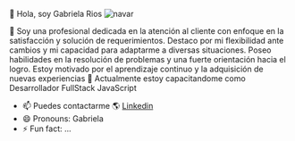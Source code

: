 👋 Hola, soy Gabriela Rios
![navar](https://github.com/user-attachments/assets/262b527f-94be-424b-ad1e-b6039514f9e0)

👀 Soy una profesional dedicada en la atención al cliente con enfoque en la satisfacción y solución de requerimientos. Destaco por mi flexibilidad ante cambios y mi capacidad para adaptarme a diversas situaciones. Poseo habilidades en la resolución de problemas y una fuerte orientación hacia el logro. Estoy motivado por el aprendizaje continuo y la adquisición de nuevas experiencias
🌱 Actualmente estoy capacitandome como Desarrollador FullStack JavaScript

- 📫 Puedes contactarme 🌎
  [Linkedin](https://www.linkedin.com/in/gabriela-rios-p/)
- 😄 Pronouns: Gabriela
- ⚡ Fun fact: ...

<!---
GabrielaRiosP/GabrielaRiosP is a ✨ special ✨ repository because its `README.md` (this file) appears on your GitHub profile.
You can click the Preview link to take a look at your changes.
--->

